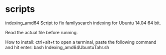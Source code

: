  scripts
==========
   
indexing_amd64
   Script to fix familysearch indexing for Ubuntu 14.04 64 bit.

Read the actual file before running.  

How to install:
ctrl+alt+t to open a terminal, paste the following command and hit enter:
   bash Indexing_amd64UbuntuTahr.sh
   
   
